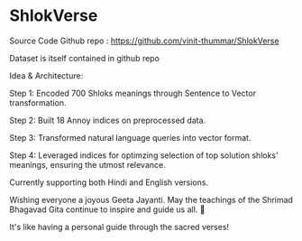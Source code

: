 # ShlokVerse

Source Code Github repo : https://github.com/vinit-thummar/ShlokVerse

Dataset is itself contained in github repo


Idea & Architecture:

Step 1: Encoded 700 Shloks meanings through Sentence to Vector transformation.

Step 2: Built 18 Annoy indices on preprocessed data.

Step 3: Transformed natural language queries into vector format.

Step 4: Leveraged indices for optimzing selection of top solution shloks' meanings, ensuring the utmost relevance.

Currently supporting both Hindi and English versions.

Wishing everyone a joyous Geeta Jayanti. May the teachings of the Shrimad Bhagavad Gita continue to inspire and guide us all. 🙏

It's like having a personal guide through the sacred verses!
